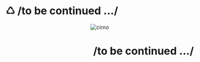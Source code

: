 # ♺ /to be continued .../

<center>

![cirno](https://cdn.jsdelivr.net/gh/Bengerthelorf/Contents@main/img/cirno.gif)

</center>

<div style="text-align: right"> 

# /to be continued .../

</div>
